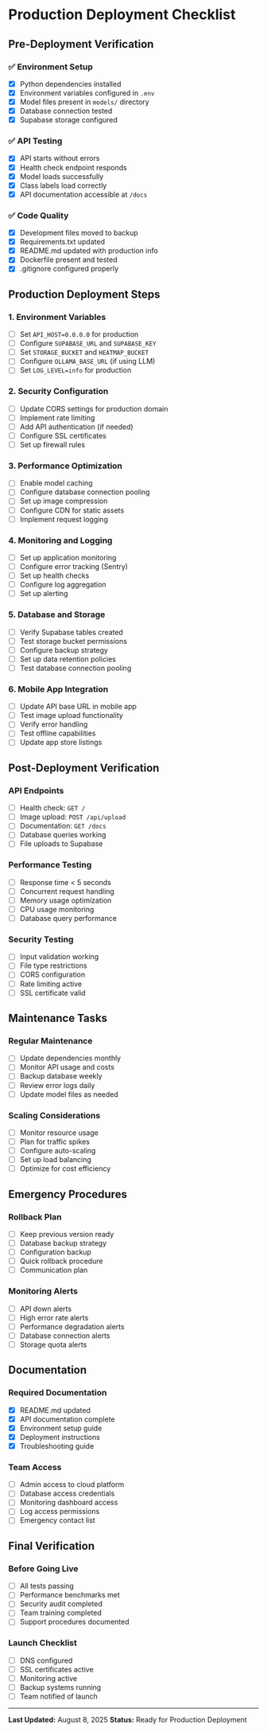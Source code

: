 # Production Deployment Checklist

## Pre-Deployment Verification

### ✅ Environment Setup
- [x] Python dependencies installed
- [x] Environment variables configured in `.env`
- [x] Model files present in `models/` directory
- [x] Database connection tested
- [x] Supabase storage configured

### ✅ API Testing
- [x] API starts without errors
- [x] Health check endpoint responds
- [x] Model loads successfully
- [x] Class labels load correctly
- [x] API documentation accessible at `/docs`

### ✅ Code Quality
- [x] Development files moved to backup
- [x] Requirements.txt updated
- [x] README.md updated with production info
- [x] Dockerfile present and tested
- [x] .gitignore configured properly

## Production Deployment Steps

### 1. Environment Variables
- [ ] Set `API_HOST=0.0.0.0` for production
- [ ] Configure `SUPABASE_URL` and `SUPABASE_KEY`
- [ ] Set `STORAGE_BUCKET` and `HEATMAP_BUCKET`
- [ ] Configure `OLLAMA_BASE_URL` (if using LLM)
- [ ] Set `LOG_LEVEL=info` for production

### 2. Security Configuration
- [ ] Update CORS settings for production domain
- [ ] Implement rate limiting
- [ ] Add API authentication (if needed)
- [ ] Configure SSL certificates
- [ ] Set up firewall rules

### 3. Performance Optimization
- [ ] Enable model caching
- [ ] Configure database connection pooling
- [ ] Set up image compression
- [ ] Configure CDN for static assets
- [ ] Implement request logging

### 4. Monitoring and Logging
- [ ] Set up application monitoring
- [ ] Configure error tracking (Sentry)
- [ ] Set up health checks
- [ ] Configure log aggregation
- [ ] Set up alerting

### 5. Database and Storage
- [ ] Verify Supabase tables created
- [ ] Test storage bucket permissions
- [ ] Configure backup strategy
- [ ] Set up data retention policies
- [ ] Test database connection pooling

### 6. Mobile App Integration
- [ ] Update API base URL in mobile app
- [ ] Test image upload functionality
- [ ] Verify error handling
- [ ] Test offline capabilities
- [ ] Update app store listings

## Post-Deployment Verification

### API Endpoints
- [ ] Health check: `GET /`
- [ ] Image upload: `POST /api/upload`
- [ ] Documentation: `GET /docs`
- [ ] Database queries working
- [ ] File uploads to Supabase

### Performance Testing
- [ ] Response time < 5 seconds
- [ ] Concurrent request handling
- [ ] Memory usage optimization
- [ ] CPU usage monitoring
- [ ] Database query performance

### Security Testing
- [ ] Input validation working
- [ ] File type restrictions
- [ ] CORS configuration
- [ ] Rate limiting active
- [ ] SSL certificate valid

## Maintenance Tasks

### Regular Maintenance
- [ ] Update dependencies monthly
- [ ] Monitor API usage and costs
- [ ] Backup database weekly
- [ ] Review error logs daily
- [ ] Update model files as needed

### Scaling Considerations
- [ ] Monitor resource usage
- [ ] Plan for traffic spikes
- [ ] Configure auto-scaling
- [ ] Set up load balancing
- [ ] Optimize for cost efficiency

## Emergency Procedures

### Rollback Plan
- [ ] Keep previous version ready
- [ ] Database backup strategy
- [ ] Configuration backup
- [ ] Quick rollback procedure
- [ ] Communication plan

### Monitoring Alerts
- [ ] API down alerts
- [ ] High error rate alerts
- [ ] Performance degradation alerts
- [ ] Database connection alerts
- [ ] Storage quota alerts

## Documentation

### Required Documentation
- [x] README.md updated
- [x] API documentation complete
- [x] Environment setup guide
- [x] Deployment instructions
- [x] Troubleshooting guide

### Team Access
- [ ] Admin access to cloud platform
- [ ] Database access credentials
- [ ] Monitoring dashboard access
- [ ] Log access permissions
- [ ] Emergency contact list

## Final Verification

### Before Going Live
- [ ] All tests passing
- [ ] Performance benchmarks met
- [ ] Security audit completed
- [ ] Team training completed
- [ ] Support procedures documented

### Launch Checklist
- [ ] DNS configured
- [ ] SSL certificates active
- [ ] Monitoring active
- [ ] Backup systems running
- [ ] Team notified of launch

---

**Last Updated:** August 8, 2025
**Status:** Ready for Production Deployment
